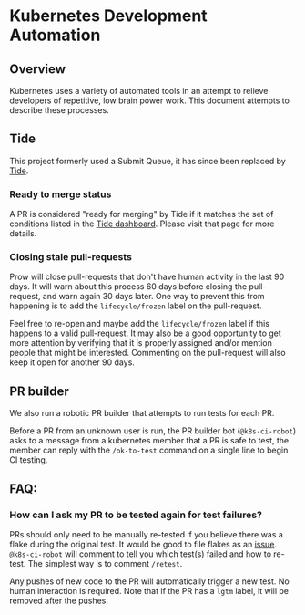 # Kubernetes Development Automation

## Overview

Kubernetes uses a variety of automated tools in an attempt to relieve developers
of repetitive, low brain power work. This document attempts to describe these
processes.

## Tide

This project formerly used a Submit Queue, it has since been replaced by
[Tide](http://sigs.k8s.io/prow/cmd/tide).

### Ready to merge status

A PR is considered "ready for merging" by Tide if it matches the set
of conditions listed in the [Tide dashboard](https://prow.k8s.io/tide).
Please visit that page for more details.

### Closing stale pull-requests

Prow will close pull-requests that don't have human activity in the
last 90 days. It will warn about this process 60 days before closing the
pull-request, and warn again 30 days later. One way to prevent this from
happening is to add the `lifecycle/frozen` label on the pull-request.

Feel free to re-open and maybe add the `lifecycle/frozen` label if this happens to a
valid pull-request. It may also be a good opportunity to get more attention by
verifying that it is properly assigned and/or mention people that might be
interested. Commenting on the pull-request will also keep it open for another 90
days.

## PR builder

We also run a robotic PR builder that attempts to run tests for each PR.

Before a PR from an unknown user is run, the PR builder bot (`@k8s-ci-robot`) asks to
a message from a kubernetes member that a PR is safe to test, the member can
reply with the `/ok-to-test` command on a single line to begin CI testing.

## FAQ:

### How can I ask my PR to be tested again for test failures?

PRs should only need to be manually re-tested if you believe there was a flake
during the original test. It would be good to file flakes as an
[issue](https://github.com/kubernetes/kubernetes/issues?q=is%3Aopen+is%3Aissue+label%3Akind%2Fflake). 
`@k8s-ci-robot` will comment to tell you which test(s) failed and how to re-test. 
The simplest way is to comment `/retest`.

Any pushes of new code to the PR will automatically trigger a new test. No human
interaction is required. Note that if the PR has a `lgtm` label, it will be removed after the pushes.
